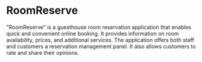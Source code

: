 # RoomReserve
 "RoomReserve" is a guesthouse room reservation application that enables quick and convenient online booking. It provides information on room availability, prices, and additional services. The application offers both staff and customers a reservation management panel. It also allows customers to rate and share their opinions.
